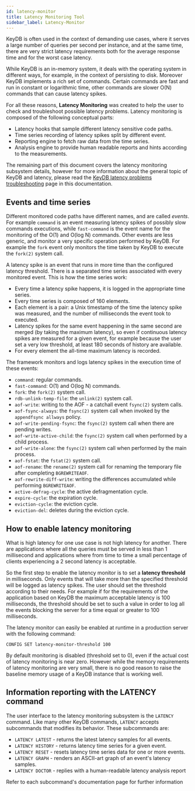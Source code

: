 ```yaml
---
id: latency-monitor
title: Latency Monitoring Tool
sidebar_label: Latency-Monitor
---
```


KeyDB is often used in the context of demanding use cases, where it
serves a large number of queries per second per instance, and at the same
time, there are very strict latency requirements both for the average response
time and for the worst case latency.

While KeyDB is an in-memory system, it deals with the operating system in
different ways, for example, in the context of persisting to disk.
Moreover KeyDB implements a rich set of commands. Certain commands
are fast and run in constant or logarithmic time, other commands are slower
O(N) commands that can cause latency spikes.

For all these reasons, **Latency Monitoring** was created to help the user to check and troubleshoot possible latency problems. Latency monitoring is composed of the following conceptual parts:

* Latency hooks that sample different latency sensitive code paths.
* Time series recording of latency spikes split by different event.
* Reporting engine to fetch raw data from the time series.
* Analysis engine to provide human readable reports and hints according to the measurements.

The remaining part of this document covers the latency monitoring subsystem
details, however for more information about the general topic of KeyDB
and latency, please read the [KeyDB latency problems troubleshooting](https://docs.keydb.dev/docs/latency) page in this documentation.

Events and time series
---

Different monitored code paths have different names, and are called *events*.
For example `command` is an event measuring latency spikes of possibly slow
commands executions, while `fast-command` is the event name for the monitoring
of the O(1) and O(log N) commands. Other events are less generic, and monitor
a very specific operation performed by KeyDB. For example the `fork` event
only monitors the time taken by KeyDB to execute the `fork(2)` system call.

A latency spike is an event that runs in more time than the configured latency
threshold. There is a separated time series associated with every monitored
event. This is how the time series work:

* Every time a latency spike happens, it is logged in the appropriate time series.
* Every time series is composed of 160 elements.
* Each element is a pair: a Unix timestamp of the time the latency spike was measured, and the number of milliseconds the event took to executed.
* Latency spikes for the same event happening in the same second are merged (by taking the maximum latency), so even if continuous latency spikes are measured for a given event, for example because the user set a very low threshold, at least 180 seconds of history are available.
* For every element the all-time maximum latency is recorded.

The framework monitors and logs latency spikes in the execution time of these events:

* `command`: regular commands.
* `fast-command`: O(1) and O(log N) commands.
* `fork`: the `fork(2)` system call.
* `rdb-unlink-temp-file`: the `unlink(2)` system call.
* `aof-write`: writing to the AOF - a catchall event `fsync(2)` system calls.
* `aof-fsync-always`: the `fsync(2)` system call when invoked by the `appendfsync allways` policy.
* `aof-write-pending-fsync`: the `fsync(2)` system call when there are pending writes.
* `aof-write-active-child`: the `fsync(2)` system call when performed by a child process.
* `aof-write-alone`: the `fsync(2)` system call when performed by the main process.
* `aof-fstat`: the `fstat(2)` system call.
* `aof-rename`: the `rename(2)` system call for renaming the temporary file after completing `BGREWRITEAOF`.
* `aof-rewrite-diff-write`: writing the differences accumulated while performing `BGREWRITEAOF`.
* `active-defrag-cycle`: the active defragmentation cycle.
* `expire-cycle`: the expiration cycle.
* `eviction-cycle`: the eviction cycle.
* `eviction-del`: deletes during the eviction cycle.

How to enable latency monitoring
---

What is high latency for one use case is not high latency for another. There are applications where all the queries must be served in less than 1 millisecond and applications where from time to time a small percentage of clients experiencing a 2 second latency is acceptable.

So the first step to enable the latency monitor is to set a **latency threshold** in milliseconds. Only events that will take more than the specified threshold will be logged as latency spikes. The user should set the threshold according to their needs. For example if for the requirements of the application based on KeyDB the maximum acceptable latency is 100 milliseconds, the threshold should be set to such a value in order to log all the events blocking the server for a time equal or greater to 100 milliseconds.

The latency monitor can easily be enabled at runtime in a production server
with the following command:

    CONFIG SET latency-monitor-threshold 100

By default monitoring is disabled (threshold set to 0), even if the actual cost of latency monitoring is near zero. However while the memory requirements of latency monitoring are very small, there is no good reason to raise the baseline memory usage of a KeyDB instance that is working well.

Information reporting with the LATENCY command
---

The user interface to the latency monitoring subsystem is the `LATENCY` command.
Like many other KeyDB commands, `LATENCY` accepts subcommands that modifies its behavior. These subcommands are:

* `LATENCY LATEST` - returns the latest latency samples for all events.
* `LATENCY HISTORY` - returns latency time series for a given event.
* `LATENCY RESET` - resets latency time series data for one or more events.
* `LATENCY GRAPH` - renders an ASCII-art graph of an event's latency samples.
* `LATENCY DOCTOR` - replies with a human-readable latency analysis report

Refer to each subcommand's documentation page for further information
